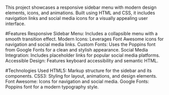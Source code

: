 This project showcases a responsive sidebar menu with modern design elements, icons, and animations. Built using HTML and CSS, it includes navigation links and social media icons for a visually appealing user interface.

#Features
Responsive Sidebar Menu: Includes a collapsible menu with a smooth transition effect.
Modern Icons: Leverages Font Awesome icons for navigation and social media links.
Custom Fonts: Uses the Poppins font from Google Fonts for a clean and stylish appearance.
Social Media Integration: Includes placeholder links for popular social media platforms.
Accessible Design: Features keyboard accessibility and semantic HTML.

#Technologies Used
HTML5: Markup structure for the sidebar and its components.
CSS3: Styling for layout, animations, and design elements.
Font Awesome: Icons for navigation and social media.
Google Fonts: Poppins font for a modern typography style.
